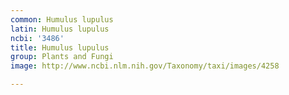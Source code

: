 ```yaml
---
common: Humulus lupulus
latin: Humulus lupulus
ncbi: '3486'
title: Humulus lupulus
group: Plants and Fungi
image: http://www.ncbi.nlm.nih.gov/Taxonomy/taxi/images/4258

---
```

